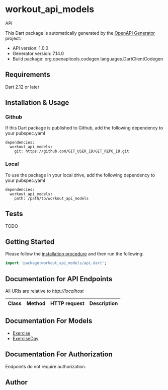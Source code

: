 # workout_api_models
API

This Dart package is automatically generated by the [OpenAPI Generator](https://openapi-generator.tech) project:

- API version: 1.0.0
- Generator version: 7.14.0
- Build package: org.openapitools.codegen.languages.DartClientCodegen

## Requirements

Dart 2.12 or later

## Installation & Usage

### Github
If this Dart package is published to Github, add the following dependency to your pubspec.yaml
```
dependencies:
  workout_api_models:
    git: https://github.com/GIT_USER_ID/GIT_REPO_ID.git
```

### Local
To use the package in your local drive, add the following dependency to your pubspec.yaml
```
dependencies:
  workout_api_models:
    path: /path/to/workout_api_models
```

## Tests

TODO

## Getting Started

Please follow the [installation procedure](#installation--usage) and then run the following:

```dart
import 'package:workout_api_models/api.dart';

```

## Documentation for API Endpoints

All URIs are relative to *http://localhost*

Class | Method | HTTP request | Description
------------ | ------------- | ------------- | -------------


## Documentation For Models

 - [Exercise](doc//Exercise.md)
 - [ExerciseDay](doc//ExerciseDay.md)


## Documentation For Authorization

Endpoints do not require authorization.


## Author


